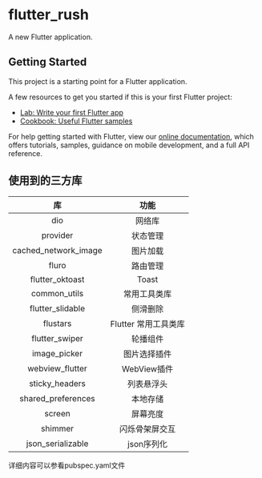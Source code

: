 # flutter_rush

A new Flutter application.

## Getting Started

This project is a starting point for a Flutter application.

A few resources to get you started if this is your first Flutter project:

- [Lab: Write your first Flutter app](https://flutter.dev/docs/get-started/codelab)
- [Cookbook: Useful Flutter samples](https://flutter.dev/docs/cookbook)

For help getting started with Flutter, view our
[online documentation](https://flutter.dev/docs), which offers tutorials,
samples, guidance on mobile development, and a full API reference.

## 使用到的三方库

库 | 功能 |
:-: | :-: |
dio | 网络库 |
provider | 状态管理 |
cached_network_image | 图片加载 |
fluro | 路由管理 |
flutter_oktoast | Toast |
common_utils | 常用工具类库 |
flutter_slidable | 侧滑删除 |
flustars | Flutter 常用工具类库 |
flutter_swiper | 轮播组件 |
image_picker | 图片选择插件 |
webview_flutter | WebView插件 |
sticky_headers | 列表悬浮头 |
shared_preferences | 本地存储
screen | 屏幕亮度
shimmer | 闪烁骨架屏交互
json_serializable | json序列化

详细内容可以参看pubspec.yaml文件
